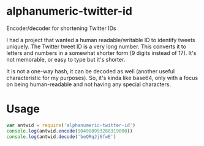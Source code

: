# alphanumeric-twitter-id
Encoder/decoder for shortening Twitter IDs

I had a project that wanted a human readable/writable ID to identify tweets uniquely. The Twitter tweet ID is a very long number. This converts it to letters and numbers in a somewhat shorter form (9 digits instead of 17). It's not memorable, or easy to type but it's shorter.

It is not a one-way hash, it can be decoded as well (another useful characteristic for my purposes). So, it's kinda like base64, only with a focus on being human-readable and not having any special characters.

# Usage

```js
var antwid = require('alphanumeric-twitter-id')
console.log(antwid.encode(904988993288319000))
console.log(antwid.decode('beQRqJj6fwE')
```  
